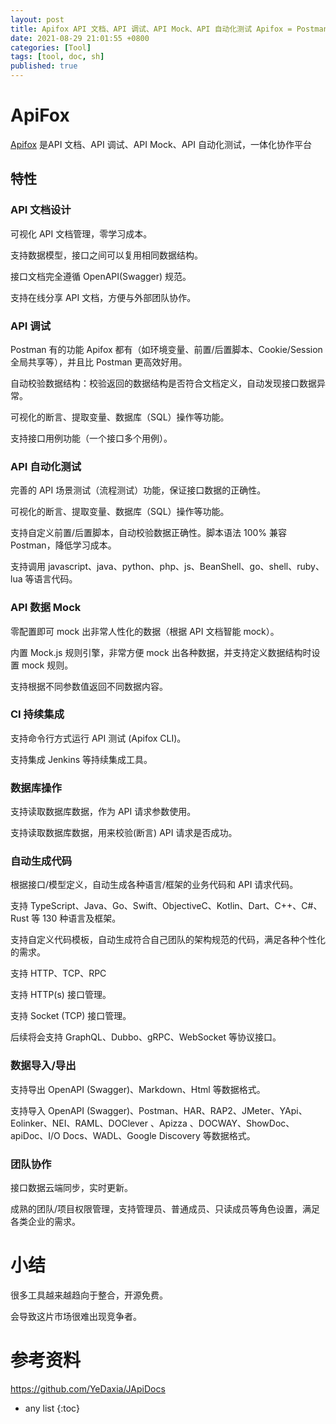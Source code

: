 ```yaml
---
layout: post
title: Apifox API 文档、API 调试、API Mock、API 自动化测试 Apifox = Postman + Swagger + Mock + JMeter
date: 2021-08-29 21:01:55 +0800
categories: [Tool]
tags: [tool, doc, sh]
published: true
---
```


# ApiFox

[Apifox](https://www.apifox.cn/) 是API 文档、API 调试、API Mock、API 自动化测试，一体化协作平台

## 特性

### API 文档设计

可视化 API 文档管理，零学习成本。

支持数据模型，接口之间可以复用相同数据结构。

接口文档完全遵循 OpenAPI(Swagger) 规范。

支持在线分享 API 文档，方便与外部团队协作。

### API 调试

Postman 有的功能 Apifox 都有（如环境变量、前置/后置脚本、Cookie/Session 全局共享等），并且比 Postman 更高效好用。

自动校验数据结构：校验返回的数据结构是否符合文档定义，自动发现接口数据异常。

可视化的断言、提取变量、数据库（SQL）操作等功能。

支持接口用例功能（一个接口多个用例）。

### API 自动化测试

完善的 API 场景测试（流程测试）功能，保证接口数据的正确性。

可视化的断言、提取变量、数据库（SQL）操作等功能。

支持自定义前置/后置脚本，自动校验数据正确性。脚本语法 100% 兼容 Postman，降低学习成本。

支持调用 javascript、java、python、php、js、BeanShell、go、shell、ruby、lua 等语言代码。

### API 数据 Mock

零配置即可 mock 出非常人性化的数据（根据 API 文档智能 mock）。

内置 Mock.js 规则引擎，非常方便 mock 出各种数据，并支持定义数据结构时设置 mock 规则。

支持根据不同参数值返回不同数据内容。

### CI 持续集成

支持命令行方式运行 API 测试 (Apifox CLI)。

支持集成 Jenkins 等持续集成工具。

### 数据库操作

支持读取数据库数据，作为 API 请求参数使用。

支持读取数据库数据，用来校验(断言) API 请求是否成功。

### 自动生成代码

根据接口/模型定义，自动生成各种语言/框架的业务代码和 API 请求代码。

支持 TypeScript、Java、Go、Swift、ObjectiveC、Kotlin、Dart、C++、C#、Rust 等 130 种语言及框架。

支持自定义代码模板，自动生成符合自己团队的架构规范的代码，满足各种个性化的需求。

支持 HTTP、TCP、RPC

支持 HTTP(s) 接口管理。

支持 Socket (TCP) 接口管理。

后续将会支持 GraphQL、Dubbo、gRPC、WebSocket 等协议接口。

### 数据导入/导出

支持导出 OpenAPI (Swagger)、Markdown、Html 等数据格式。

支持导入 OpenAPI (Swagger)、Postman、HAR、RAP2、JMeter、YApi、Eolinker、NEI、RAML、DOClever 、Apizza 、DOCWAY、ShowDoc、apiDoc、I/O Docs、WADL、Google Discovery 等数据格式。

### 团队协作

接口数据云端同步，实时更新。

成熟的团队/项目权限管理，支持管理员、普通成员、只读成员等角色设置，满足各类企业的需求。

# 小结

很多工具越来越趋向于整合，开源免费。

会导致这片市场很难出现竞争者。

# 参考资料

https://github.com/YeDaxia/JApiDocs

* any list
{:toc}